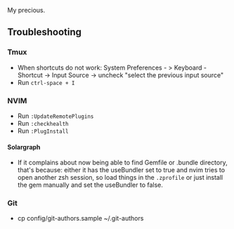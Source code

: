 My precious.

## Troubleshooting

### Tmux

- When shortcuts do not work:
    System Preferences - > Keyboard - Shortcut -> Input Source -> uncheck "select the previous input source"
- Run `ctrl-space + I`

### NVIM

- Run `:UpdateRemotePlugins`
- Run `:checkhealth`
- Run `:PlugInstall`

#### Solargraph

- If it complains about now being able to find Gemfile or .bundle directory,
  that's because: either it has the useBundler set to true and nvim tries to
  open another zsh session, so load things in the `.zprofile` or just install
  the gem manually and set the useBundler to false.

### Git

- cp config/git-authors.sample ~/.git-authors
